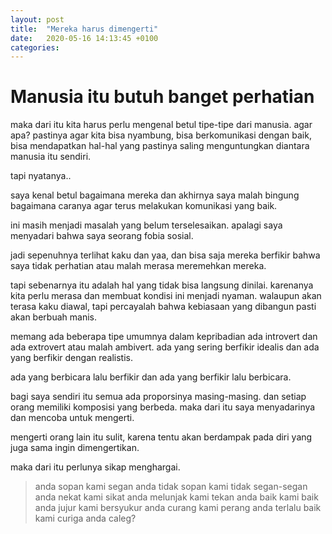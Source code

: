 ```yaml
---
layout: post
title:  "Mereka harus dimengerti"
date:   2020-05-16 14:13:45 +0100
categories:
---
```


# Manusia itu butuh banget perhatian

maka dari itu kita harus perlu mengenal betul tipe-tipe dari manusia. 
agar apa? pastinya agar kita bisa nyambung, bisa berkomunikasi dengan baik, bisa mendapatkan hal-hal yang pastinya saling menguntungkan diantara manusia itu sendiri.

tapi nyatanya..

saya kenal betul bagaimana mereka dan akhirnya saya malah bingung bagaimana caranya agar terus melakukan komunikasi yang baik. 

ini masih menjadi masalah yang belum terselesaikan. apalagi saya menyadari bahwa saya seorang fobia sosial.

jadi sepenuhnya terlihat kaku dan yaa, dan bisa saja mereka berfikir bahwa saya tidak perhatian atau malah merasa meremehkan mereka.

tapi sebenarnya itu adalah hal yang tidak bisa langsung dinilai. karenanya kita perlu merasa dan membuat kondisi ini menjadi nyaman. walaupun akan terasa kaku diawal, tapi percayalah bahwa kebiasaan yang dibangun pasti akan berbuah manis.

memang ada beberapa tipe umumnya dalam kepribadian ada introvert dan ada extrovert atau malah ambivert.
ada yang sering berfikir idealis dan ada yang berfikir dengan realistis.

ada yang berbicara lalu berfikir dan ada yang berfikir lalu berbicara.

bagi saya sendiri itu semua ada proporsinya masing-masing. dan setiap orang memiliki komposisi yang berbeda. maka dari itu saya menyadarinya dan mencoba untuk mengerti.

mengerti orang lain itu sulit, karena tentu akan berdampak pada diri yang juga sama ingin dimengertikan.

maka dari itu perlunya sikap menghargai. 

>anda sopan kami segan
anda tidak sopan kami tidak segan-segan
anda nekat kami sikat
anda melunjak kami tekan
anda baik kami baik
anda jujur kami bersyukur
anda curang kami perang
anda terlalu baik kami curiga
anda caleg?
